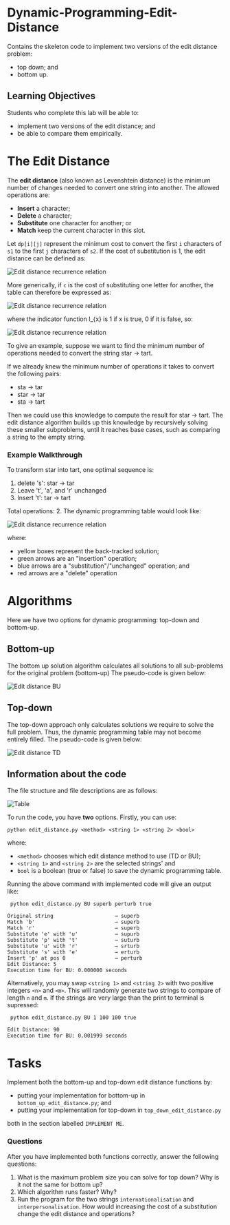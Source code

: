 # Dynamic-Programming-Edit-Distance

Contains the skeleton code to implement two versions of the edit distance problem:
- top down; and
- bottom up.

## Learning Objectives

Students who complete this lab will be able to:
- implement two versions of the edit distance; and
- be able to compare them empirically.

# The Edit Distance 

The **edit distance** (also known as Levenshtein distance) is the minimum number of changes needed to convert one string into another.
The allowed operations are:

- **Insert** a character;
- **Delete** a character;
- **Substitute** one character for another; or
- **Match** keep the current character in this slot.

Let `dp[i][j]` represent the minimum cost to convert the first `i` characters of `s1` to the first `j` characters of `s2`.
If the cost of substitution is 1, the edit distance can be defined as:

![Edit distance recurrence relation](img/edit_distance_eq_cost1.png)

More generically, if `c` is the cost of substituting one letter for another, the table can therefore be expressed as: 

![Edit distance recurrence relation](img/edit_distance_eq.jpg)

where the indicator function I_{x} is 1 if x is true, 0 if it is false, so:

![Edit distance recurrence relation](img/indicator.jpg)

To give an example, suppose we want to find the minimum number of operations needed to convert the string
star → tart.

If we already knew the minimum number of operations it takes to convert the following pairs:

- sta → tar
- star → tar
- sta → tart

Then we could use this knowledge to compute the result for star → tart.
The edit distance algorithm builds up this knowledge by recursively solving these smaller subproblems, until it reaches base cases, such as comparing a string to the empty string.

### Example Walkthrough
To transform star into tart, one optimal sequence is:

1. delete 's': star → tar
2. Leave 't', 'a', and 'r' unchanged
3. Insert 't': tar → tart

Total operations: 2. The dynamic programming table would look like:

![Edit distance recurrence relation](img/dp_table.png)

where:
- yellow boxes represent the back-tracked solution;
- green arrows are an "insertion" operation;
- blue arrows are a "substitution"/"unchanged" operation; and
- red arrows are a "delete" operation

# Algorithms

Here we have two options for dynamic programming: top-down and bottom-up.

## Bottom-up

The bottom up solution algorithm calculates all solutions to all sub-problems for the
original problem (bottom-up) The pseudo-code is given below:

![Edit distance BU](img/ed_distance_BU.png)

## Top-down

The top-down approach only calculates solutions we require to solve the full problem.
Thus, the dynamic programming table may not become entirely filled. The pseudo-code is given below:

![Edit distance TD](img/ed_distance_TD.png)

## Information about the code

The file structure and file descriptions are as follows:

![Table](img/table.jpg)

To run the code, you have **two** options. Firstly, you can use:

```python edit_distance.py <method> <string 1> <string 2> <bool>```

where:

- `<method>` chooses which edit distance method to use (TD or BU);
- `<string 1>` and `<string 2>` are the selected strings' and
- `bool` is a boolean (true or false) to save the dynamic programming table.

Running the above command with implemented code will give an output like:

``` python edit_distance.py BU superb perturb true```
```commandline
Original string                    → superb
Match 'b'                          → superb
Match 'r'                          → superb
Substitute 'e' with 'u'            → supurb
Substitute 'p' with 't'            → suturb
Substitute 'u' with 'r'            → srturb
Substitute 's' with 'e'            → erturb
Insert 'p' at pos 0                → perturb
Edit Distance: 5
Execution time for BU: 0.000000 seconds
```

Alternatively, you may swap `<string 1>` and `<string 2>` with two positive integers `<n>` and `<m>`. This will
randomly generate two strings to compare of length `n` and `m`. If the strings are very large than the print to terminal
is supressed:

``` python edit_distance.py BU 1 100 100 true```
```commandline      
Edit Distance: 90
Execution time for BU: 0.001999 seconds
```

# Tasks

Implement both the bottom-up and top-down edit distance functions by:
- putting your implementation for bottom-up in `bottom_up_edit_distance.py`; and
- putting your implementation for top-down in `top_down_edit_distance.py`

both in the section labelled `IMPLEMENT ME`.

### Questions
After you have implemented both functions correctly, answer the following questions:
1. What is the maximum problem size you can solve for top down? Why is it not the same for bottom up?
2. Which algorithm runs faster? Why?
3. Run the program for the two strings `internationalisation` and `interpersonalisation`. How would increasing the cost of a substitution change the edit distance and operations?